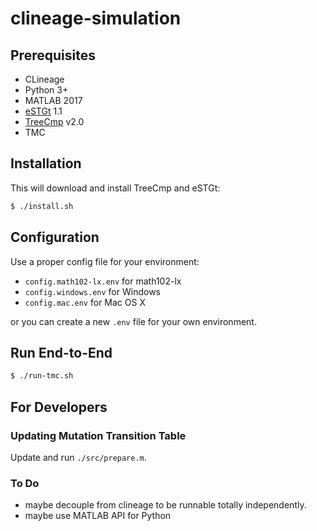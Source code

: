 # clineage-simulation

## Prerequisites

- CLineage
- Python 3+
- MATLAB 2017
- [eSTGt](https://github.com/hisplan/eSTGt) 1.1
- [TreeCmp](https://eti.pg.edu.pl/treecmp/index.html) v2.0
- TMC

## Installation

This will download and install TreeCmp and eSTGt:

```bash
$ ./install.sh
```

## Configuration

Use a proper config file for your environment:

- `config.math102-lx.env` for math102-lx
- `config.windows.env` for Windows
- `config.mac.env` for Mac OS X

or you can create a new `.env` file for your own environment.

## Run End-to-End

```bash
$ ./run-tmc.sh
```

## For Developers

### Updating Mutation Transition Table

Update and run `./src/prepare.m`.

### To Do

- maybe decouple from clineage to be runnable totally independently.
- maybe use MATLAB API for Python
